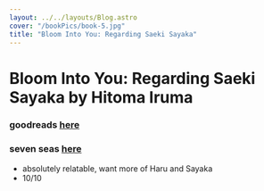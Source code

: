 ```yaml
---
layout: ../../layouts/Blog.astro
cover: "/bookPics/book-5.jpg"
title: "Bloom Into You: Regarding Saeki Sayaka"
---
```


# Bloom Into You: Regarding Saeki Sayaka by Hitoma Iruma
### goodreads **[here](https://www.goodreads.com/en/book/show/49882195)**
### seven seas **[here](https://sevenseasentertainment.com/series/bloom-into-you-light-novel/)**
- absolutely relatable, want more of Haru and Sayaka
- 10/10